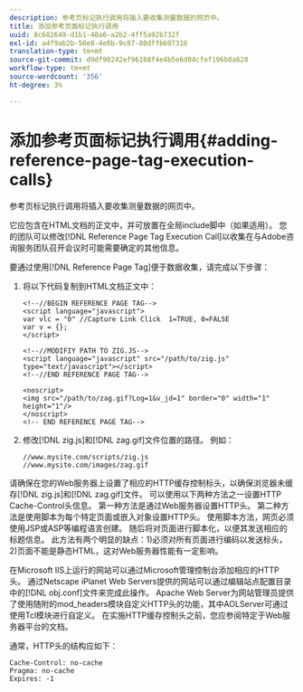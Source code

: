 ```yaml
---
description: 参考页标记执行调用将插入要收集测量数据的网页中。
title: 添加参考页面标记执行调用
uuid: 8c682649-d1b1-40a6-a2b2-4ff5a92b732f
exl-id: a4f9ab2b-50e8-4e0b-9c87-80dffb697316
translation-type: tm+mt
source-git-commit: d9df90242ef96188f4e4b5e6d04cfef196b0a628
workflow-type: tm+mt
source-wordcount: '356'
ht-degree: 3%

---
```


# 添加参考页面标记执行调用{#adding-reference-page-tag-execution-calls}

参考页标记执行调用将插入要收集测量数据的网页中。

它应包含在HTML文档的正文中，并可放置在全局include脚中（如果适用）。 您的团队可以修改[!DNL Reference Page Tag Execution Call]以收集在与Adobe咨询服务团队召开会议时可能需要确定的其他信息。

要通过使用[!DNL Reference Page Tag]便于数据收集，请完成以下步骤：

1. 将以下代码复制到HTML文档正文中：

   ```
   <!--//BEGIN REFERENCE PAGE TAG--> 
   <script language="javascript"> 
   var vlc = "0" //Capture Link Click  1=TRUE, 0=FALSE 
   var v = {}; 
   </script> 
   
   <!--//MODIFIY PATH TO ZIG.JS--> 
   <script language="javascript" src="/path/to/zig.js" type="text/javascript"></script> 
   <!--//END REFERENCE PAGE TAG--> 
   
   <noscript> 
   <img src="/path/to/zag.gif?Log=1&v_jd=1" border="0" width="1" height="1"/> 
   </noscript> 
   <!-- END REFERENCE PAGE TAG-->
   ```

1. 修改[!DNL zig.js]和[!DNL zag.gif]文件位置的路径。 例如：

   ```
   //www.mysite.com/scripts/zig.js 
   //www.mysite.com/images/zag.gif 
   ```

请确保在您的Web服务器上设置了相应的HTTP缓存控制标头，以确保浏览器未缓存[!DNL zig.js]和[!DNL zag.gif]文件。 可以使用以下两种方法之一设置HTTP Cache-Control头信息。 第一种方法是通过Web服务器设置HTTP头。 第二种方法是使用脚本为每个特定页面或嵌入对象设置HTTP头。 使用脚本方法，网页必须使用JSP或ASP等编程语言创建。 随后将对页面进行脚本化，以便其发送相应的标题信息。 此方法有两个明显的缺点：1)必须对所有页面进行编码以发送标头，2)页面不能是静态HTML，这对Web服务器性能有一定影响。

在Microsoft IIS上运行的网站可以通过Microsoft管理控制台添加相应的HTTP头。 通过Netscape iPlanet Web Servers提供的网站可以通过编辑站点配置目录中的[!DNL obj.conf]文件来完成此操作。 Apache Web Server为网站管理员提供了使用随附的mod_headers模块自定义HTTP头的功能，其中AOLServer可通过使用Tcl模块进行自定义。 在实施HTTP缓存控制头之前，您应参阅特定于Web服务器平台的文档。

通常，HTTP头的结构应如下：

```
Cache-Control: no-cache 
Pragma: no-cache 
Expires: -1
```
